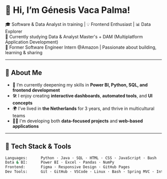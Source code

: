 # 👋 Hi, I’m Génesis Vaca Palma!

🎓 Software & Data Analyst in training | 💡 Frontend Enthusiast | 📊 Data Explorer  
🚀 Currently studying Data & Analyst Master's + DAM (Multiplatform Application Development)  
💼 Former Software Engineer Intern @Amazon | Passionate about building, learning & sharing

---

## 🌱 About Me

- 🧠 I’m currently deepening my skills in **Power BI, Python, SQL, and frontend development**
- 🛠️ I enjoy creating **interactive dashboards**, **automated tools**, and **UI concepts**
- 🌍 I’ve lived in **the Netherlands** for 3 years, and thrive in multicultural teams
- 👩‍💻 I'm developing both **data-focused projects** and **web-based applications**

---

## 🧰 Tech Stack & Tools

```bash
Languages:      Python · Java · SQL · HTML · CSS · JavaScript · Bash
Data & BI:      Power BI · Excel · Pandas · NumPy
Frontend:       Figma · Responsive Design · GitHub Pages
Dev Tools:      Git · GitHub · VSCode · Linux · Bash · Spring MVC · IntelliJ
```
